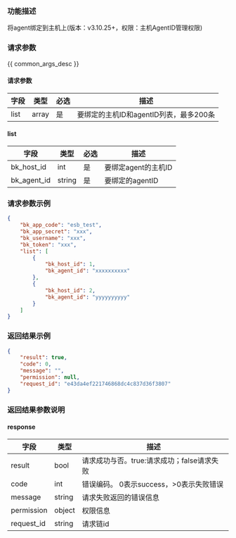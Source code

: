 ### 功能描述

将agent绑定到主机上(版本：v3.10.25+，权限：主机AgentID管理权限)

### 请求参数

{{ common_args_desc }}

#### 请求参数

| 字段   | 类型    | 必选 | 描述                        |
|------|-------|----|---------------------------|
| list | array | 是  | 要绑定的主机ID和agentID列表，最多200条 |

#### list

| 字段          | 类型     | 必选 | 描述            |
|-------------|--------|----|---------------|
| bk_host_id  | int    | 是  | 要绑定agent的主机ID |
| bk_agent_id | string | 是  | 要绑定的agentID   |

### 请求参数示例

```json
{
    "bk_app_code": "esb_test",
    "bk_app_secret": "xxx",
    "bk_username": "xxx",
    "bk_token": "xxx",
    "list": [
        {
            "bk_host_id": 1,
            "bk_agent_id": "xxxxxxxxxx"
        },
        {
            "bk_host_id": 2,
            "bk_agent_id": "yyyyyyyyyy"
        }
    ]
}
```

### 返回结果示例

```json
{
    "result": true,
    "code": 0,
    "message": "",
    "permission": null,
    "request_id": "e43da4ef221746868dc4c837d36f3807"
}
```

### 返回结果参数说明

#### response

| 字段         | 类型     | 描述                         |
|------------|--------|----------------------------|
| result     | bool   | 请求成功与否。true:请求成功；false请求失败 |
| code       | int    | 错误编码。 0表示success，>0表示失败错误  |
| message    | string | 请求失败返回的错误信息                |
| permission | object | 权限信息                       |
| request_id | string | 请求链id                      |
